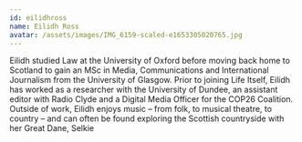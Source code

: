 ```yaml
---
id: eilidhross
name: Eilidh Ross
avatar: /assets/images/IMG_6159-scaled-e1653305020765.jpg
---
```


Eilidh studied Law at the University of Oxford before moving back home to Scotland to gain an MSc in Media, Communications and International Journalism from the University of Glasgow. Prior to joining Life Itself, Eilidh has worked as a researcher with the University of Dundee, an assistant editor with Radio Clyde and a Digital Media Officer for the COP26 Coalition. Outside of work, Eilidh enjoys music – from folk, to musical theatre, to country – and can often be found exploring the Scottish countryside with her Great Dane, Selkie
